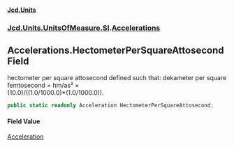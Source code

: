 #### [Jcd.Units](index.md 'index')
### [Jcd.Units.UnitsOfMeasure.SI](Jcd.Units.UnitsOfMeasure.SI.md 'Jcd.Units.UnitsOfMeasure.SI').[Accelerations](Accelerations.md 'Jcd.Units.UnitsOfMeasure.SI.Accelerations')

## Accelerations.HectometerPerSquareAttosecond Field

hectometer per square attosecond defined such that: dekameter per square femtosecond = hm/as² ×  
(10.0)/((1.0/1000.0)*(1.0/1000.0)).

```csharp
public static readonly Acceleration HectometerPerSquareAttosecond;
```

#### Field Value
[Acceleration](Acceleration.md 'Jcd.Units.UnitTypes.Acceleration')